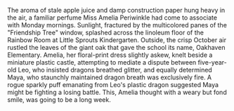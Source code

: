 The aroma of stale apple juice and damp construction paper hung heavy in the air, a familiar perfume Miss Amelia Periwinkle had come to associate with Monday mornings. Sunlight, fractured by the multicolored panes of the "Friendship Tree" window, splashed across the linoleum floor of the Rainbow Room at Little Sprouts Kindergarten.  Outside, the crisp October air rustled the leaves of the giant oak that gave the school its name, Oakhaven Elementary.  Amelia, her floral-print dress slightly askew, knelt beside a miniature plastic castle, attempting to mediate a dispute between five-year-old Leo, who insisted dragons breathed glitter, and equally determined Maya, who staunchly maintained dragon breath was exclusively fire.  A rogue sparkly puff emanating from Leo's plastic dragon suggested Maya might be fighting a losing battle.  This, Amelia thought with a weary but fond smile, was going to be a long week.
